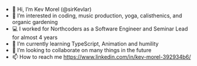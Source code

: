 - 👋 Hi, I’m Kev Morel (@sirKevlar)
- 👀 I’m interested in coding, music production, yoga, calisthenics, and organic gardening
- 💻 I worked for Northcoders as a Software Engineer and Seminar Lead for almost 4 years
- 🌱 I’m currently learning TypeScript, Animation and humility
- 💞️ I’m looking to collaborate on many things in the future
- 📫 How to reach me https://www.linkedin.com/in/kev-morel-392934b6/

<!---
sirKevlar/sirKevlar is a ✨ special ✨ repository because its `README.md` (this file) appears on your GitHub profile.
You can click the Preview link to take a look at your changes.
--->
